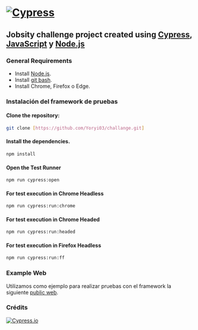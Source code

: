 

# [![Cypress](https://cloud.githubusercontent.com/assets/1268976/20607953/d7ae489c-b24a-11e6-9cc4-91c6c74c5e88.png)](https://www.cypress.io)

##  Jobsity challenge project created using [Cypress](https://www.cypress.io), [JavaScript](https://developer.mozilla.org/es/docs/Web/JavaScript) y [Node.js](https://nodejs.org/en/)

### General Requirements

- Install [Node.js](https://nodejs.org/es/download/).
- Install [git bash](https://git-scm.com/downloads).
- Install Chrome, Firefox o Edge.

### Instalación del framework de pruebas

#### **Clone the  repository:**

```bash
git clone [https://github.com/Yoryi03/challange.git]
```

#### **Install the dependencies.**

```bash
npm install
```

#### **Open the Test Runner**

```bash
npm run cypress:open
```

#### **For test execution in Chrome Headless**

```bash
npm run cypress:run:chrome
```

#### **For test execution in Chrome Headed**

```bash
npm run cypress:run:headed
```

#### **For test execution in Firefox Headless**

```bash
npm run cypress:run:ff
```

### Example Web

Utilizamos como ejemplo para realizar pruebas con el framework la siguiente [public web](http://automationpractice.com).

### Crédits

[![Cypress.io](https://img.shields.io/badge/tested%20with-Cypress-04C38E.svg)](https://www.cypress.io/)
